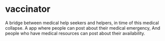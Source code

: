 # vaccinator

A bridge between medical help seekers and helpers, in time of this medical collapse.
A app where people can post about their medical emergency,
And people who have medical resources can post about their availability.

